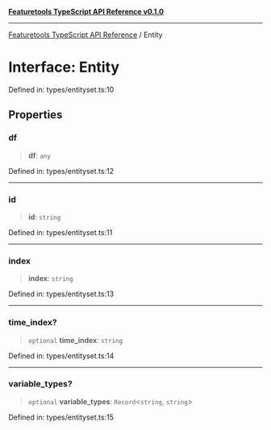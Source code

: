 [**Featuretools TypeScript API Reference v0.1.0**](../README.md)

***

[Featuretools TypeScript API Reference](../globals.md) / Entity

# Interface: Entity

Defined in: types/entityset.ts:10

## Properties

### df

> **df**: `any`

Defined in: types/entityset.ts:12

***

### id

> **id**: `string`

Defined in: types/entityset.ts:11

***

### index

> **index**: `string`

Defined in: types/entityset.ts:13

***

### time\_index?

> `optional` **time\_index**: `string`

Defined in: types/entityset.ts:14

***

### variable\_types?

> `optional` **variable\_types**: `Record`\<`string`, `string`\>

Defined in: types/entityset.ts:15
